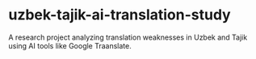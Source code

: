 # uzbek-tajik-ai-translation-study
A research project analyzing translation weaknesses in Uzbek and Tajik using AI tools like Google Traanslate.
